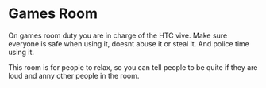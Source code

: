 # Games Room

On games room duty you are in charge of the HTC vive.
Make sure everyone is safe when using it, doesnt abuse it or steal it.
And police time using it.

This room is for people to relax, so you can tell people to be quite if they are loud and anny other people in the room.